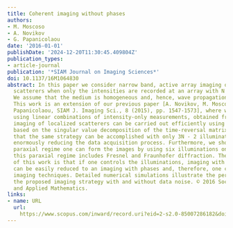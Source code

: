 ```yaml
---
title: Coherent imaging without phases
authors:
- M. Moscoso
- A. Novikov
- G. Papanicolaou
date: '2016-01-01'
publishDate: '2024-12-20T11:30:45.409804Z'
publication_types:
- article-journal
publication: '*SIAM Journal on Imaging Sciences*'
doi: 10.1137/16M1064830
abstract: In this paper we consider narrow band, active array imaging of weak localized
  scatterers when only the intensities are recorded at an array with N transducers.
  We assume that the medium is homogeneous and, hence, wave propagation is fully coherent.
  This work is an extension of our previous paper [A. Novikov, M. Moscoso, and G.
  Papanicolaou, SIAM J. Imaging Sci., 8 (2015), pp. 1547-1573], where we showed that
  using linear combinations of intensity-only measurements, obtained from N2 illuminations,
  imaging of localized scatterers can be carried out efficiently using imaging methods
  based on the singular value decomposition of the time-reversal matrix. Here we show
  that the same strategy can be accomplished with only 3N - 2 illuminations, therefore
  enormously reducing the data acquisition process. Furthermore, we show that in the
  paraxial regime one can form the images by using six illuminations only. In particular,
  this paraxial regime includes Fresnel and Fraunhofer diffraction. The key point
  of this work is that if one controls the illuminations, imaging with intensity only
  can be easily reduced to an imaging with phases and, therefore, one can apply standard
  imaging techniques. Detailed numerical simulations illustrate the performance of
  the proposed imaging strategy with and without data noise. © 2016 Society for Industrial
  and Applied Mathematics.
links:
- name: URL
  url: 
    https://www.scopus.com/inward/record.uri?eid=2-s2.0-85007286182&doi=10.1137%2f16M1064830&partnerID=40&md5=8cf0a3f6bbe45ecde1dda09c823384a8
---
```

